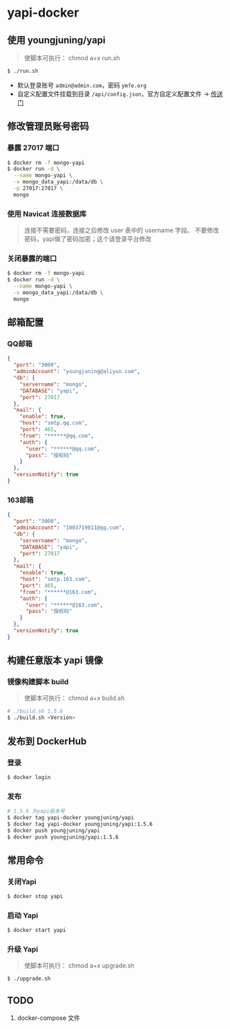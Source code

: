 # yapi-docker

## 使用 youngjuning/yapi

> 使脚本可执行： chmod a+x run.sh

```sh
$ ./run.sh
```

- 默认登录账号 `admin@admin.com`，密码 `ymfe.org`
- 自定义配置文件挂载到目录 `/api/config.json`，官方自定义配置文件 -> [传送门](https://github.com/YMFE/yapi/blob/master/config_example.json)

## 修改管理员账号密码

### 暴露 27017 端口

```sh
$ docker rm -f mongo-yapi
$ docker run -d \
  --name mongo-yapi \
  -v mongo_data_yapi:/data/db \
  -p 27017:27017 \
  mongo
```

### 使用 Navicat 连接数据库

> 连接不需要密码，连接之后修改 user 表中的 username 字段。
> 不要修改密码，yapi做了密码加密；这个请登录平台修改

### 关闭暴露的端口

```sh
$ docker rm -f mongo-yapi
$ docker run -d \
  --name mongo-yapi \
  -v mongo_data_yapi:/data/db \
  mongo
```

## 邮箱配置

### QQ邮箱

```json
{
  "port": "3000",
  "adminAccount": "youngjuning@aliyun.com",
  "db": {
    "servername": "mongo",
    "DATABASE": "yapi",
    "port": 27017
  },
  "mail": {
    "enable": true,
    "host": "smtp.qq.com",
    "port": 465,
    "from": "******@qq.com",
    "auth": {
      "user": "******@qq.com",
      "pass": "授权码"
    }
  },
  "versionNotify": true
}
```

### 163邮箱

```json
{
  "port": "3000",
  "adminAccount": "1003719811@qq.com",
  "db": {
    "servername": "mongo",
    "DATABASE": "yapi",
    "port": 27017
  },
  "mail": {
    "enable": true,
    "host": "smtp.163.com",
    "port": 465,
    "from": "******@163.com",
    "auth": {
      "user": "******@163.com",
      "pass": "授权码"
    }
  },
  "versionNotify": true
}
```

## 构建任意版本 yapi 镜像

### 镜像构建脚本 build

> 使脚本可执行： chmod a+x build.sh

```sh
# ./build.sh 1.5.6
$ ./build.sh <Version>
```

## 发布到 DockerHub

### 登录

```sh
$ docker login
```

### 发布

```sh
# 1.5.6 为yapi版本号
$ docker tag yapi-docker youngjuning/yapi
$ docker tag yapi-docker youngjuning/yapi:1.5.6
$ docker push youngjuning/yapi
$ docker push youngjuning/yapi:1.5.6
```

## 常用命令

### 关闭Yapi

```sh
$ docker stop yapi
```

### 启动 Yapi

```sh
$ docker start yapi
```

### 升级 Yapi

> 使脚本可执行： chmod a+x upgrade.sh

```sh
$ ./upgrade.sh
```

## TODO

1. docker-compose 文件
